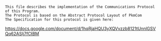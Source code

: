 	This file describes the implementation of the Communications Protocol of this Program.
	The Protocol is based on the Abstract Protocol Layout of PkmCom 
	The Specification for this protocol is given here: 
<https://docs.google.com/document/d/1hqRjaHQU3yXQVvzzb8121tUnnlGSVQq62ASIj7fCtBM>
	
